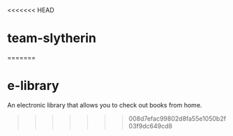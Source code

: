 <<<<<<< HEAD
# team-slytherin
=======
# e-library
An electronic library that allows you to check out books from home.
>>>>>>> 008d7efac99802d8fa55e1050b2f03f9dc649cd8
